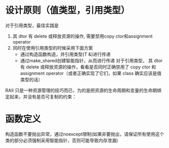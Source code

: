 # 设计原则（值类型，引用类型）
对于引用类型，最佳实践是
1.  其 dtor 有 delete 或释放资源的操作, 需要禁用copy  ctor和assignment operator
2.  同时在使用引用类型的时候采用下面方案
    * 通过构造函数构造，并引用类型(T &)进行传递
    * 通过make_shared创建智能指针，从而进行传递
对于引用类型， 其 dtor 有 delete 或释放资源的操作，看看是否同时正确禁用了 copy ctor 和 assignment operator（或者正确实现了它们，如果 class 确实应该是值类型的话）

RAII 只是一种资源管理的技巧而已，为的是把资源的生命周期和变量的生命期绑定起来，并没有是否可复制的约束： 

# 函数定义
构造函数不要抛出异常，通过noexcept限制(如果非要抛出，请保证所有使用这个类的部分必须强制采用智能指针，否则可能导致内存泄漏)
